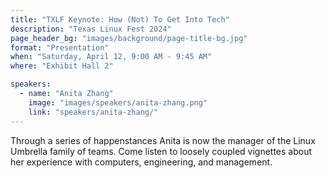 ```yaml
---
title: "TXLF Keynote: How (Not) To Get Into Tech"
description: "Texas Linux Fest 2024"
page_header_bg: "images/background/page-title-bg.jpg"
format: "Presentation"
when: "Saturday, April 12, 9:00 AM - 9:45 AM"
where: "Exhibit Hall 2"

speakers:
  - name: "Anita Zhang"
    image: "images/speakers/anita-zhang.png"
    link: "speakers/anita-zhang/"
---
```


Through a series of happenstances Anita is now the manager of the Linux
Umbrella family of teams. Come listen to loosely coupled vignettes about her
experience with computers, engineering, and management. 
